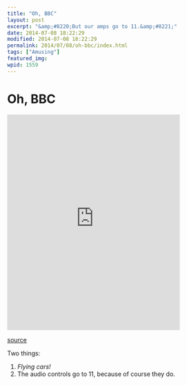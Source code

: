```yaml
---
title: "Oh, BBC"
layout: post
excerpt: "&amp;#8220;But our amps go to 11.&amp;#8221;"
date: 2014-07-08 18:22:29
modified: 2014-07-08 18:22:29
permalink: 2014/07/08/oh-bbc/index.html
tags: ["Amusing"]
featured_img: 
wpid: 1559
---
```


# Oh, BBC

<iframe frameborder="0" height="500" loading="lazy" src="http://www.bbc.co.uk/emp/embed/smpEmbed.html?playlist=http%3A%2F%2Fwww.bbc.co.uk%2Fiplayer%2Fplaylist%2Fp01kn3gc%2Fmedia_set%2Fpc%2F&title=BBC%20Future%20Clips%3A%20BBC%20-%20472%20-%20World%20Changing%20Ideas%20-%20Missy%20Cummings%20-%20MASTER%201080p.mov&product=news" width="400"></iframe>

[source](http://www.bbc.com/future/story/20131031-a-flying-car-for-everyone)

Two things:

1. *Flying cars!*
2. The audio controls go to 11, because of course they do.